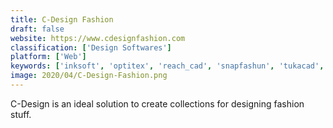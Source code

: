 ```yaml
---
title: C-Design Fashion
draft: false 
website: https://www.cdesignfashion.com
classification: ['Design Softwares']
platform: ['Web']
keywords: ['inksoft', 'optitex', 'reach_cad', 'snapfashun', 'tukacad', 'vstitcher']
image: 2020/04/C-Design-Fashion.png
---
```

C-Design is an ideal solution to create collections for designing fashion stuff.